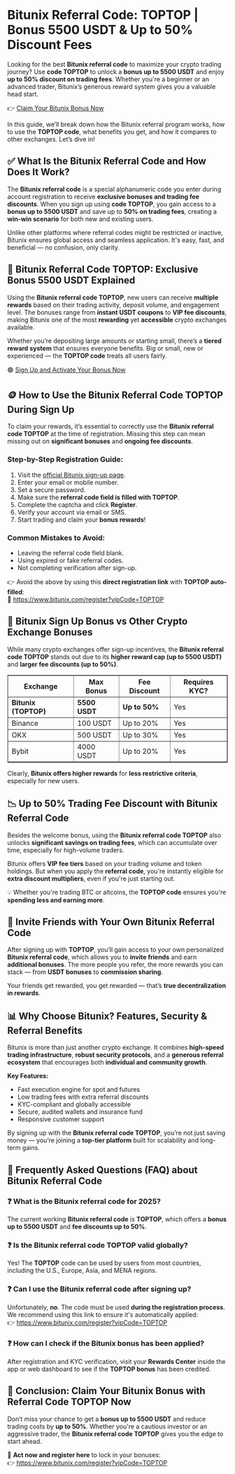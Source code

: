 <h1>Bitunix Referral Code: TOPTOP | Bonus 5500 USDT & Up to 50% Discount Fees</h1>
<p>Looking for the best <strong>Bitunix referral code</strong> to maximize your crypto trading journey? Use <strong>code TOPTOP</strong> to unlock a <strong>bonus up to 5500 USDT</strong> and enjoy <strong>up to 50% discount on trading fees</strong>. Whether you're a beginner or an advanced trader, Bitunix’s generous reward system gives you a valuable head start.</p>
<p>👉 <a href="https://www.bitunix.com/register?vipCode=TOPTOP">Claim Your Bitunix Bonus Now</a></p>
<p>In this guide, we’ll break down how the Bitunix referral program works, how to use the <strong>TOPTOP code</strong>, what benefits you get, and how it compares to other exchanges. Let’s dive in!</p>

<h2>✅ What Is the Bitunix Referral Code and How Does It Work?</h2>
<p>The <strong>Bitunix referral code</strong> is a special alphanumeric code you enter during account registration to receive <strong>exclusive bonuses and trading fee discounts</strong>. When you sign up using <strong>code TOPTOP</strong>, you gain access to a <strong>bonus up to 5500 USDT</strong> and save up to <strong>50% on trading fees</strong>, creating a <strong>win-win scenario</strong> for both new and existing users.</p>
<p>Unlike other platforms where referral codes might be restricted or inactive, Bitunix ensures global access and seamless application. It's easy, fast, and beneficial — no confusion, only clarity.</p>

<h2>🎁 Bitunix Referral Code TOPTOP: Exclusive Bonus 5500 USDT Explained</h2>
<p>Using the <strong>Bitunix referral code TOPTOP</strong>, new users can receive <strong>multiple rewards</strong> based on their trading activity, deposit volume, and engagement level. The bonuses range from <strong>instant USDT coupons</strong> to <strong>VIP fee discounts</strong>, making Bitunix one of the most <strong>rewarding</strong> yet <strong>accessible</strong> crypto exchanges available.</p>
<p>Whether you’re depositing large amounts or starting small, there’s a <strong>tiered reward system</strong> that ensures everyone benefits. Big or small, new or experienced — the <strong>TOPTOP code</strong> treats all users fairly.</p>
<p>🟢 <a href="https://www.bitunix.com/register?vipCode=TOPTOP">Sign Up and Activate Your Bonus Now</a></p>

<h2>🪙 How to Use the Bitunix Referral Code TOPTOP During Sign Up</h2>
<p>To claim your rewards, it’s essential to correctly use the <strong>Bitunix referral code TOPTOP</strong> at the time of registration. Missing this step can mean missing out on <strong>significant bonuses</strong> and <strong>ongoing fee discounts</strong>.</p>

<h3>Step-by-Step Registration Guide:</h3>
<ol>
<li>Visit the <a href="https://www.bitunix.com/register?vipCode=TOPTOP">official Bitunix sign-up page</a>.</li>
<li>Enter your email or mobile number.</li>
<li>Set a secure password.</li>
<li>Make sure the <strong>referral code field is filled with TOPTOP</strong>.</li>
<li>Complete the captcha and click <strong>Register</strong>.</li>
<li>Verify your account via email or SMS.</li>
<li>Start trading and claim your <strong>bonus rewards</strong>!</li>
</ol>

<h3>Common Mistakes to Avoid:</h3>
<ul>
<li>Leaving the referral code field blank.</li>
<li>Using expired or fake referral codes.</li>
<li>Not completing verification after sign-up.</li>
</ul>
<p>👉 Avoid the above by using this <strong>direct registration link</strong> with <strong>TOPTOP auto-filled</strong>:<br>🔗 <a href="https://www.bitunix.com/register?vipCode=TOPTOP">https://www.bitunix.com/register?vipCode=TOPTOP</a></p>

<h2>🔁 Bitunix Sign Up Bonus vs Other Crypto Exchange Bonuses</h2>
<p>While many crypto exchanges offer sign-up incentives, the <strong>Bitunix referral code TOPTOP</strong> stands out due to its <strong>higher reward cap (up to 5500 USDT)</strong> and <strong>larger fee discounts (up to 50%)</strong>.</p>
<table border="1">
<tr><th>Exchange</th><th>Max Bonus</th><th>Fee Discount</th><th>Requires KYC?</th></tr>
<tr><td><strong>Bitunix (TOPTOP)</strong></td><td><strong>5500 USDT</strong></td><td><strong>Up to 50%</strong></td><td>Yes</td></tr>
<tr><td>Binance</td><td>100 USDT</td><td>Up to 20%</td><td>Yes</td></tr>
<tr><td>OKX</td><td>500 USDT</td><td>Up to 30%</td><td>Yes</td></tr>
<tr><td>Bybit</td><td>4000 USDT</td><td>Up to 20%</td><td>Yes</td></tr>
</table>
<p>Clearly, <strong>Bitunix offers higher rewards</strong> for <strong>less restrictive criteria</strong>, especially for new users.</p>

<h2>📉 Up to 50% Trading Fee Discount with Bitunix Referral Code</h2>
<p>Besides the welcome bonus, using the <strong>Bitunix referral code TOPTOP</strong> also unlocks <strong>significant savings on trading fees</strong>, which can accumulate over time, especially for high-volume traders.</p>
<p>Bitunix offers <strong>VIP fee tiers</strong> based on your trading volume and token holdings. But when you apply the <strong>referral code</strong>, you're instantly eligible for <strong>extra discount multipliers</strong>, even if you're just starting out.</p>
<p>💡 Whether you're trading BTC or altcoins, the <strong>TOPTOP code</strong> ensures you're <strong>spending less and earning more</strong>.</p>

<h2>🤝 Invite Friends with Your Own Bitunix Referral Code</h2>
<p>After signing up with <strong>TOPTOP</strong>, you’ll gain access to your own personalized <strong>Bitunix referral code</strong>, which allows you to <strong>invite friends</strong> and earn <strong>additional bonuses</strong>. The more people you refer, the more rewards you can stack — from <strong>USDT bonuses</strong> to <strong>commission sharing</strong>.</p>
<p>Your friends get rewarded, you get rewarded — that’s <strong>true decentralization in rewards</strong>.</p>

<h2>📊 Why Choose Bitunix? Features, Security & Referral Benefits</h2>
<p>Bitunix is more than just another crypto exchange. It combines <strong>high-speed trading infrastructure</strong>, <strong>robust security protocols</strong>, and a <strong>generous referral ecosystem</strong> that encourages both <strong>individual and community growth</strong>.</p>
<p><strong>Key Features:</strong></p>
<ul>
<li>Fast execution engine for spot and futures</li>
<li>Low trading fees with extra referral discounts</li>
<li>KYC-compliant and globally accessible</li>
<li>Secure, audited wallets and insurance fund</li>
<li>Responsive customer support</li>
</ul>
<p>By signing up with the <strong>Bitunix referral code TOPTOP</strong>, you’re not just saving money — you’re joining a <strong>top-tier platform</strong> built for scalability and long-term gains.</p>

<h2>💬 Frequently Asked Questions (FAQ) about Bitunix Referral Code</h2>

<h3>❓ What is the Bitunix referral code for 2025?</h3>
<p>The current working <strong>Bitunix referral code</strong> is <strong>TOPTOP</strong>, which offers a <strong>bonus up to 5500 USDT</strong> and <strong>fee discounts up to 50%</strong>.</p>

<h3>❓ Is the Bitunix referral code TOPTOP valid globally?</h3>
<p>Yes! The <strong>TOPTOP</strong> code can be used by users from most countries, including the U.S., Europe, Asia, and MENA regions.</p>

<h3>❓ Can I use the Bitunix referral code after signing up?</h3>
<p>Unfortunately, <strong>no</strong>. The code must be used <strong>during the registration process</strong>. We recommend using this link to ensure it's automatically applied:<br>
👉 <a href="https://www.bitunix.com/register?vipCode=TOPTOP">https://www.bitunix.com/register?vipCode=TOPTOP</a></p>

<h3>❓ How can I check if the Bitunix bonus has been applied?</h3>
<p>After registration and KYC verification, visit your <strong>Rewards Center</strong> inside the app or web dashboard to see if the <strong>TOPTOP bonus</strong> has been credited.</p>

<h2>📝 Conclusion: Claim Your Bitunix Bonus with Referral Code TOPTOP Now</h2>
<p>Don’t miss your chance to get a <strong>bonus up to 5500 USDT</strong> and reduce trading costs by <strong>up to 50%</strong>. Whether you're a cautious investor or an aggressive trader, the <strong>Bitunix referral code TOPTOP</strong> gives you the edge to start ahead.</p>
<p>🎯 <strong>Act now and register here</strong> to lock in your bonuses:<br>
👉 <a href="https://www.bitunix.com/register?vipCode=TOPTOP">https://www.bitunix.com/register?vipCode=TOPTOP</a></p>

